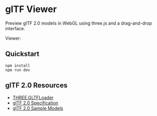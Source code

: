 # glTF Viewer

Preview glTF 2.0 models in WebGL using three.js and a drag-and-drop interface.

Viewer: 

## Quickstart

```
npm install
npm run dev
```

## glTF 2.0 Resources

-   [THREE.GLTFLoader](https://threejs.org/docs/#examples/en/loaders/GLTFLoader)
-   [glTF 2.0 Specification](https://github.com/KhronosGroup/glTF/blob/master/specification/2.0/README.md)
-   [glTF 2.0 Sample Models](https://github.com/KhronosGroup/glTF-Sample-Models/tree/master/2.0/)


